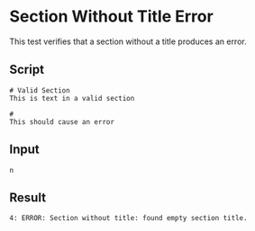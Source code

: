 # Section Without Title Error

This test verifies that a section without a title produces an error.

## Script
```cuentitos
# Valid Section
This is text in a valid section

#
This should cause an error
```

## Input
```input
n
```

## Result
```result
4: ERROR: Section without title: found empty section title.
```
